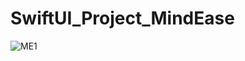 # SwiftUI_Project_MindEase
![ME1](https://github.com/user-attachments/assets/a912cfc0-ebfe-4eeb-b838-d7b0e14366ea)


